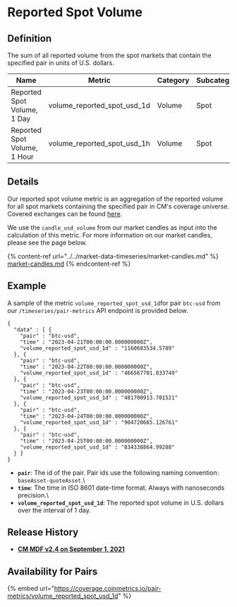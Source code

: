 # Reported Spot Volume

## Definition

The sum of all reported volume from the spot markets that contain the specified pair in units of U.S. dollars.

| Name                         | Metric                          | Category | Subcategory | Type | Unit | Frequency |
| ---------------------------- | ------------------------------- | -------- | ----------- | ---- | ---- | --------- |
| Reported Spot Volume, 1 Day  | volume\_reported\_spot\_usd\_1d | Volume   | Spot        | Sum  | USD  | 1d        |
| Reported Spot Volume, 1 Hour | volume\_reported\_spot\_usd\_1h | Volume   | Spot        | Sum  | USD  | 1h        |

## Details

Our reported spot volume metric is an aggregation of the reported volume for all spot markets containing the specified pair in CM's coverage universe. Covered exchanges can be found [here](../../market-data/all-exchanges.md).

We use the `candle_usd_volume` from our market candles as input into the calculation of this metric. For more information on our market candles, please see the page below.

{% content-ref url="../../market-data-timeseries/market-candles.md" %}
[market-candles.md](../../market-data-timeseries/market-candles.md)
{% endcontent-ref %}

## Example

A sample of the metric `volume_reported_spot_usd_1d`for pair `btc-usd` from our `/timeseries/pair-metrics` API endpoint is provided below.

```
{
  "data" : [ {
    "pair" : "btc-usd",
    "time" : "2023-04-21T00:00:00.000000000Z",
    "volume_reported_spot_usd_1d" : "1160683534.5789"
  }, {
    "pair" : "btc-usd",
    "time" : "2023-04-22T00:00:00.000000000Z",
    "volume_reported_spot_usd_1d" : "466567701.033749"
  }, {
    "pair" : "btc-usd",
    "time" : "2023-04-23T00:00:00.000000000Z",
    "volume_reported_spot_usd_1d" : "481700913.701521"
  }, {
    "pair" : "btc-usd",
    "time" : "2023-04-24T00:00:00.000000000Z",
    "volume_reported_spot_usd_1d" : "904720665.126761"
  }, {
    "pair" : "btc-usd",
    "time" : "2023-04-25T00:00:00.000000000Z",
    "volume_reported_spot_usd_1d" : "834338864.99288"
  } ]
}
```

* **`pair`**: The id of the pair. Pair ids use the following naming convention: `baseAsset-quoteAsset`.\\
* **`time`**: The time in ISO 8601 date-time format. Always with nanoseconds precision.\\
* **`volume_reported_spot_usd_1d`**: The reported spot volume in U.S. dollars over the interval of 1 day.

## Release History

* [**CM MDF v2.4 on September 1, 2021**](https://coinmetrics.io/cm-market-data-feed-v2-4-release-notes/)

## Availability for Pairs

{% embed url="https://coverage.coinmetrics.io/pair-metrics/volume_reported_spot_usd_1d" %}
